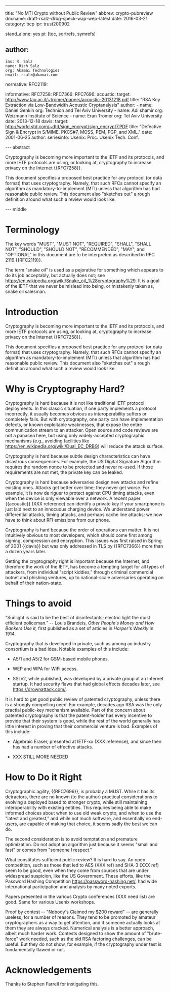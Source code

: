---
title: "No MTI Crypto without Public Review"
abbrev: crypto-pubreview
docname: draft-rsalz-drbg-speck-wap-wep-latest
date: 2016-03-21
category: bcp
ipr: trust200902

stand_alone: yes
pi: [toc, sortrefs, symrefs]

author:
 -
    ins: R. Salz
    name: Rich Salz
    org: Akamai Technologies
    email: rsalz@akamai.com


normative:
  RFC2119:

informative:
  RFC7258:
  RFC7366:
  RFC7696:
  acoustic:
    target: http://www.tau.ac.il/~tromer/papers/acoustic-20131218.pdf
    title: "RSA Key Extraction via Low-Bandwidth Acoustic Cryptanalysis"
    author:
      -
        name: Daniel Genkin
        org: Technion and Tel Aviv University
      -
        name: Adi shamir
        org: Weizmann Institute of Science
      -
        name: Eran Tromer
        org: Tel Aviv University
    date: 2013-12-18
  davis:
    target: http://world.std.com/~dtd/sign_encrypt/sign_encrypt7.PDF
    title: "Defective Sign & Encrypt in S/MIME, PKCS#7, MOSS, PEM, PGP, and XML."
    date: 2001-06-25
    author:
    seriesinfo:
      Usenix: Proc. Usenix Tech. Conf.

--- abstract

Cryptography is becoming more important to the IETF and its protocols,
and more IETF protocols are using, or looking at, cryptography to
increase privacy on the Internet {{RFC7258}}.

This document specifies a proposed best practice for any protocol (or data
format) that uses cryptography. Namely, that such RFCs cannot specify an
algorithm as mandatory-to-implement (MTI) unless that algorithm has had
reasonable public review. This document also "sketches out" a rough
definition around what such a review would look like.

--- middle

# Terminology

The key words "MUST", "MUST NOT", "REQUIRED", "SHALL", "SHALL
NOT", "SHOULD", "SHOULD NOT", "RECOMMENDED", "MAY", and "OPTIONAL" in this
document are to be interpreted as described in RFC 2119 {{RFC2119}}.

The term "snake oil" is used as a pejorative for something
which appears to do its job acceptably, but actually does not; see
<https://en.wikipedia.org/wiki/Snake_oil_%28cryptography%29>.  It is a goal
of the IETF that we never be mislead into being, or mistakenly taken as,
snake oil salesman.

# Introduction

Cryptography is becoming more important to the IETF and its protocols,
and more IETF protocols are using, or looking at, cryptography to
increase privacy on the Internet {{RFC7258}}.

This document specifies a proposed best practice for any protocol (or data
format) that uses cryptography. Namely, that such RFCs cannot specify an
algorithm as mandatory-to-implement (MTI) unless that algorithm has had
reasonable public review. This document also "sketches out" a rough
definition around what such a review would look like.


# Why is Cryptography Hard?

Cryptography is hard because it is not like traditional IETF protocol
deployments.  In this classic situation, if one party implements
a protocol incorrectly, it usually becomes obvious as interoperability
suffers or completely fails.  But with cryptography, one party can have
implementation defects, or known exploitable weaknesses, that expose the
entire communication stream to an attacker.  Open source and code reviews are
not a panacea here, but using only widely-accepted cryptographic mechanisms
(e.g., avoiding facilities like <https://en.wikipedia.org/wiki/Dual_EC_DRBG>)
will reduce the attack surface.

Cryptography is hard because subtle design characteristics can have
disastrous consequences.  For example, the US Digital Signature Algorithm
requires the random nonce to be protected and never re-used.  If those
requirements are not met, the private key can be leaked.

Cryptography is hard because adversaries design new attacks and refine
existing ones.  Attacks get better over time; they never get worse.
For example, it is now de riguer to protect against CPU timing attacks,
even when the device is only viewable over a network.  A recent paper
{{acoustic}}
(XXX reference) can identify a private key if your smartphone is just laid
next to an innocuous charging device.  We understand power differential
attacks, timing attacks, and perhaps cache line attacks; we now have to
think about RFI emissions from our phone.

Cryptography is hard because the order of operations can matter.  It is
not intuitively obvious to most developers, which should come first among
signing, compression and encryption. This issues was first raised in Spring
of 2001 {{davis}} but was only addressed in TLS by {{RFC7366}} more than a
dozen years later.

Getting the cryptography right is important because the Internet, and
therefore the work of the IETF, has become a tempting target for all types
of attackers, from individual "script kiddies," through criminal commercial
botnet and phishing ventures, up to national-scale adversaries operating
on behalf of their nation-state.

# Things to avoid

"Sunlight is said to be the best of disinfectants; electric light the most
efficient policeman." -- Louis Brandeis, *Other People's Money and How Bankers
Use it,* first published as a set of articles in _Harper's Weekly_ in 1914.

Cryptography that is developed in private, such as among an industry
consortium is a bad idea.  Notable examples of this include:

* A5/1 and A5/2 for GSM-based mobile phones.

* WEP and WPA for WiFi access.

* SSLv2, while published, was developed by a private group at an Internet
startup.  It had security flaws that had global effects decades later,
see <https://drownattack.com/>.

It is hard to get good public review of patented cryptography, unless there
is a strongly compelling need.  For example, decades ago RSA was the only
practial public-key mechanism available. Part of the concern about patented
cryptography is that the patent-holder has every incentive to provide that
their system is good, while the rest of the world generally has little
interest in proving that their commercial venture is bad.  Examples of this
include:

* Algebraic Eraser, presented at IETF-xx (XXX reference), and since then
has had a number of effective attacks.

* XXX STILL MORE NEEDED

# How to Do it Right

Cryptographic agility, {{RFC7696}}, is probably a MUST.
While it has its detractors, there are no known (to the author)
practical considerations to evolving a deployed based to stronger
crypto, while still maintaining interoperability with existing 
entities.
This requires being able to make informed choices about when to use old
weak crypto, and when to use the "latest and greatest," and while not much
software, and essentially no end-users, are capable of making that choice,
it seems sadly the best we can do.

The second consideration is to avoid temptation and premature optimization.
Do not adopt an algorithm just because it seems "small and fast" or comes
from "someone I respect."

What constitutes sufficient public review?  It is hard to say.  An open
competition, such as those that led to AES (XXX ref) and SHA-3 (XXX ref)
seem to be good, even when they come from sources that are under widespread
suspicion, like the US Government. These efforts, like the Password Hashing
Competition <https://password-hashing.net/>, had
wide international participation and analysis by many noted exports.

Papers presented in the various Crypto conferences (XXX need list) are
good.  Same for various Usenix workshops.

Proof by contest -- "Nobody's Claimed my $200 reward" -- are generally
useless, for a number of reasons.
They tend to be promoted by amateur cryptographers as a way to get
attention, and if someone actually looks at them they are always cracked.
Numerical analysis is a better approach, albeit much harder work.
Contests designed to show the amount of "brute-force" work needed, such
as the old RSA factoring challenges, can be useful.
But they do not show, for example, if the cryptography under test is
fundamentally flawed or not.

# Acknowledgements

Thanks to Stephen Farrell for instigating this.
